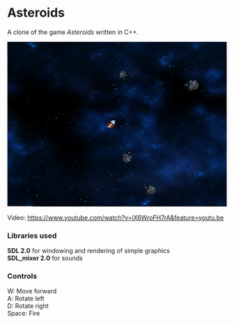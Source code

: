 # Asteroids

A clone of the game *Asteroids* written in C++.

![Screenshot](https://github.com/3sphere/Asteroids/blob/master/screenshot.png)  

Video: https://www.youtube.com/watch?v=iX6WroFH7rA&feature=youtu.be  

### Libraries used
**SDL 2.0** for windowing and rendering of simple graphics  
**SDL_mixer 2.0** for sounds  

### Controls  
W: Move forward  
A: Rotate left  
D: Rotate right  
Space: Fire
